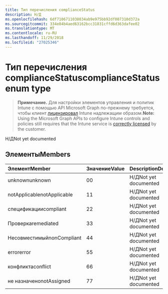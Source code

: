 ```yaml
---
title: Тип перечисления complianceStatus
description: Н/Д
ms.openlocfilehash: 6df7106711038034ab9e975bb92df007310d372a
ms.sourcegitcommit: 334e84b4aed63162bcc31831cffd6d363dafee02
ms.translationtype: MT
ms.contentlocale: ru-RU
ms.lasthandoff: 11/29/2018
ms.locfileid: "27025346"
---
```

# <a name="compliancestatus-enum-type"></a><span data-ttu-id="47543-103">Тип перечисления complianceStatus</span><span class="sxs-lookup"><span data-stu-id="47543-103">complianceStatus enum type</span></span>

> <span data-ttu-id="47543-104">**Примечание.** Для настройки элементов управления и политик Intune с помощью API Microsoft Graph по-прежнему требуется, чтобы клиент [лицензировал](https://go.microsoft.com/fwlink/?linkid=839381) Intune надлежащим образом.</span><span class="sxs-lookup"><span data-stu-id="47543-104">**Note:** Using the Microsoft Graph APIs to configure Intune controls and policies still requires that the Intune service is [correctly licensed](https://go.microsoft.com/fwlink/?linkid=839381) by the customer.</span></span>

<span data-ttu-id="47543-105">Н/Д</span><span class="sxs-lookup"><span data-stu-id="47543-105">Not yet documented</span></span>
## <a name="members"></a><span data-ttu-id="47543-106">Элементы</span><span class="sxs-lookup"><span data-stu-id="47543-106">Members</span></span>
|<span data-ttu-id="47543-107">Элемент</span><span class="sxs-lookup"><span data-stu-id="47543-107">Member</span></span>|<span data-ttu-id="47543-108">Значение</span><span class="sxs-lookup"><span data-stu-id="47543-108">Value</span></span>|<span data-ttu-id="47543-109">Description</span><span class="sxs-lookup"><span data-stu-id="47543-109">Description</span></span>|
|:---|:---|:---|
|<span data-ttu-id="47543-110">unknown</span><span class="sxs-lookup"><span data-stu-id="47543-110">unknown</span></span>|<span data-ttu-id="47543-111">0</span><span class="sxs-lookup"><span data-stu-id="47543-111">0</span></span>|<span data-ttu-id="47543-112">Н/Д</span><span class="sxs-lookup"><span data-stu-id="47543-112">Not yet documented</span></span>|
|<span data-ttu-id="47543-113">notApplicable</span><span class="sxs-lookup"><span data-stu-id="47543-113">notApplicable</span></span>|<span data-ttu-id="47543-114">1</span><span class="sxs-lookup"><span data-stu-id="47543-114">1</span></span>|<span data-ttu-id="47543-115">Н/Д</span><span class="sxs-lookup"><span data-stu-id="47543-115">Not yet documented</span></span>|
|<span data-ttu-id="47543-116">спецификации</span><span class="sxs-lookup"><span data-stu-id="47543-116">compliant</span></span>|<span data-ttu-id="47543-117">2</span><span class="sxs-lookup"><span data-stu-id="47543-117">2</span></span>|<span data-ttu-id="47543-118">Н/Д</span><span class="sxs-lookup"><span data-stu-id="47543-118">Not yet documented</span></span>|
|<span data-ttu-id="47543-119">Проверка</span><span class="sxs-lookup"><span data-stu-id="47543-119">remediated</span></span>|<span data-ttu-id="47543-120">3</span><span class="sxs-lookup"><span data-stu-id="47543-120">3</span></span>|<span data-ttu-id="47543-121">Н/Д</span><span class="sxs-lookup"><span data-stu-id="47543-121">Not yet documented</span></span>|
|<span data-ttu-id="47543-122">Несовместимый</span><span class="sxs-lookup"><span data-stu-id="47543-122">nonCompliant</span></span>|<span data-ttu-id="47543-123">4</span><span class="sxs-lookup"><span data-stu-id="47543-123">4</span></span>|<span data-ttu-id="47543-124">Н/Д</span><span class="sxs-lookup"><span data-stu-id="47543-124">Not yet documented</span></span>|
|<span data-ttu-id="47543-125">error</span><span class="sxs-lookup"><span data-stu-id="47543-125">error</span></span>|<span data-ttu-id="47543-126">5</span><span class="sxs-lookup"><span data-stu-id="47543-126">5</span></span>|<span data-ttu-id="47543-127">Н/Д</span><span class="sxs-lookup"><span data-stu-id="47543-127">Not yet documented</span></span>|
|<span data-ttu-id="47543-128">конфликта</span><span class="sxs-lookup"><span data-stu-id="47543-128">conflict</span></span>|<span data-ttu-id="47543-129">6</span><span class="sxs-lookup"><span data-stu-id="47543-129">6</span></span>|<span data-ttu-id="47543-130">Н/Д</span><span class="sxs-lookup"><span data-stu-id="47543-130">Not yet documented</span></span>|
|<span data-ttu-id="47543-131">не назначено</span><span class="sxs-lookup"><span data-stu-id="47543-131">notAssigned</span></span>|<span data-ttu-id="47543-132">7</span><span class="sxs-lookup"><span data-stu-id="47543-132">7</span></span>|<span data-ttu-id="47543-133">Н/Д</span><span class="sxs-lookup"><span data-stu-id="47543-133">Not yet documented</span></span>|



